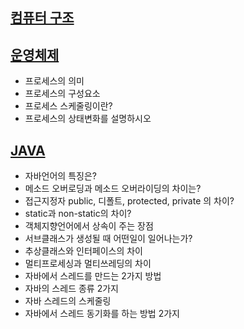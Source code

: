 ## [컴퓨터 구조](/컴퓨터-구조.md#컴퓨터-구조)



## [운영체제](/operating_system.md#운영체제)

- 프로세스의 의미
- 프로세스의 구성요소
- 프로세스 스케줄링이란?
- 프로세스의 상태변화를 설명하시오

## [JAVA](/java.md#java)

- 자바언어의 특징은?
- 메소드 오버로딩과 메소드 오버라이딩의 차이는?
- 접근지정자 public, 디폴트, protected, private 의 차이?
- static과 non-static의 차이?
- 객체지향언어에서 상속이 주는 장점
- 서브클래스가 생성될 때 어떤일이 일어나는가?
- 추상클래스와 인터페이스의 차이
- 멀티프로세싱과 멀티쓰레딩의 차이
- 자바에서 스레드를 만드는 2가지 방법
- 자바의 스레드 종류 2가지
- 자바 스레드의 스케줄링
- 자바에서 스레드 동기화를 하는 방법 2가지




